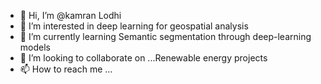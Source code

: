 - 👋 Hi, I’m @kamran Lodhi
- 👀 I’m interested in deep learning for geospatial analysis
- 🌱 I’m currently learning Semantic segmentation through deep-learning models
- 💞️ I’m looking to collaborate on ...Renewable energy projects
- 📫 How to reach me ...

<!---
kamranlodhi5433/kamranlodhi5433 is a ✨ particular ✨ repository because its `README.md` (this file) appears on your GitHub profile.
You can click the Preview link to take a look at your changes.
--->
